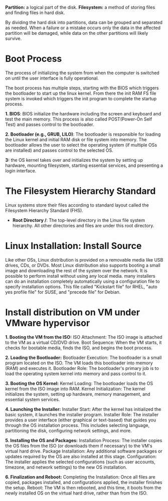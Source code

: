 **Partition:** a logical part of the disk.
**Filesystem:** a method of storing files and finding files in hard disk.

By dividing the hard disk into partitions, data can be grouped and separated as needed. When a failure or a mistake occurs only the data in the affected partition will be damaged, while data on the other partitions will likely survive.

# Boot Process

The process of initializing the system from when the computer is switched on until the user interface is fully operational.

The boot process has multiple steps, starting with the BIOS which triggers the bootloader to start up the linux kernel. From there the init RAM FS file system is invoked which triggers the init program to complete the startup process. 

**1. BIOS**: BIOS initialize the hardware including the screen and keyboard and test the main memory. This process is also called POST(Power-On Self Test) and passes control to the bootloader.

**2. Bootloader (e.g., GRUB, LILO)**: The bootloader is responsible for loading the Linux kernel and initial RAM disk or file system into memory. The bootloader allows the user to select the operating system (if multiple OSs are installed) and passes control to the selected OS.

**3:** the OS kernel takes over and initializes the system by setting up hardware, mounting filesystem, starting essential services, and presenting a login interface.

# The Filesystem Hierarchy Standard

Linux systems store their files according to standard layout called the Filesystem Hierarchy Standard (FHS).

- **Root Directory /**: The top-level directory in the Linux file system hierarchy. All other directories and files are under this root directory.

# Linux Installation: Install Source

Like other OSs, Linux distribution is provided on a removable media like USB drives, CDs, or DVDs. Most Linux distribution also supports booting a small image and downloading the rest of the system over the network. It is possible to perform install without using any local media. many installers can do an installation completely automatically using a configuration file to specify installation options. This file called "Kickstart file" for RHEL, "auto yes profile file" for SUSE, and "precede file" for Debian.

# Install distribution on VM under VMware hypervisor

**1. Booting the VM from the ISO:**
ISO Attachment: The ISO image is attached to the VM as a virtual CD/DVD drive.
Boot Sequence: When the VM starts, it checks for bootable media, finds the ISO, and begins the boot process.

**2. Loading the Bootloader:**
Bootloader Execution: The bootloader is a small program located on the ISO. The VM loads this bootloader into memory (RAM) and executes it.
Bootloader Role: The bootloader's primary job is to load the operating system kernel into memory and pass control to it.

**3. Booting the OS Kernel:**
Kernel Loading: The bootloader loads the OS kernel from the ISO image into RAM.
Kernel Initialization: The kernel initializes the system, setting up hardware, memory management, and essential system services.

**4. Launching the Installer:**
Installer Start: After the kernel has initialized the basic system, it launches the installer program.
Installer Role: The installer provides a user interface (either graphical or text-based) that guides you through the OS installation process. This includes selecting language, partitioning the disk, configuring network settings, and more.

**5. Installing the OS and Packages:**
Installation Process: The installer copies the OS files from the ISO (or downloads them if necessary) to the VM's virtual hard drive.
Package Installation: Any additional software packages or updates required by the OS are also installed at this stage.
Configuration: The installer applies the selected configurations (such as user accounts, timezone, and network settings) to the new OS installation.

**6. Finalization and Reboot:**
Completing the Installation: Once all files are copied, packages installed, and configurations applied, the installer finishes the setup.
Reboot: The VM is then rebooted, and this time, it boots from the newly installed OS on the virtual hard drive, rather than from the ISO.
